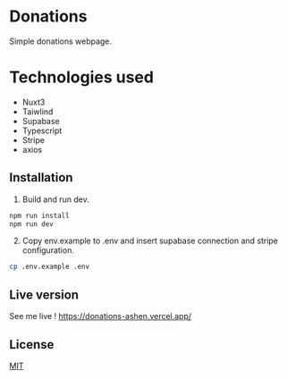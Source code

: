 # Donations

Simple donations webpage.

# Technologies used

- Nuxt3
- Taiwlind
- Supabase
- Typescript
- Stripe
- axios

## Installation

1. Build and run dev.

```bash
npm run install
npm run dev
```
2. Copy env.example to .env and insert supabase connection and stripe configuration.

```bash
cp .env.example .env
```


## Live version

See me live !
https://donations-ashen.vercel.app/



## License
[MIT](https://choosealicense.com/licenses/mit/)
